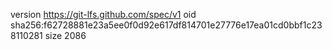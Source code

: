 version https://git-lfs.github.com/spec/v1
oid sha256:f62728881e23a5ee0f0d92e617df814701e27776e17ea01cd0bbf1c238110281
size 2086
